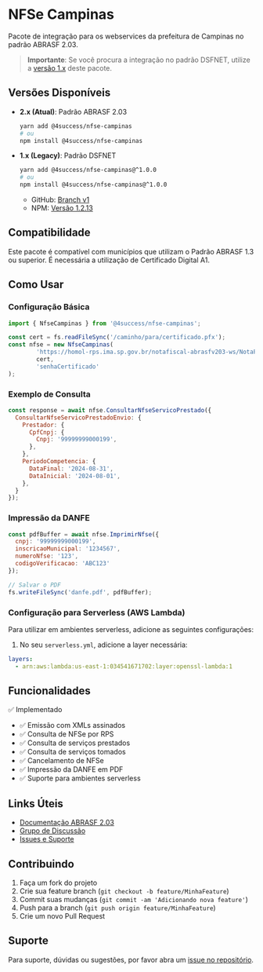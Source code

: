 # NFSe Campinas

Pacote de integração para os webservices da prefeitura de Campinas no padrão ABRASF 2.03.

> **Importante**: Se você procura a integração no padrão DSFNET, utilize
> a [versão 1.x](https://github.com/4success/nfse-campinas/tree/v1) deste pacote.

## Versões Disponíveis

- **2.x (Atual)**: Padrão ABRASF 2.03
  ```bash
  yarn add @4success/nfse-campinas
  # ou
  npm install @4success/nfse-campinas
  ```

- **1.x (Legacy)**: Padrão DSFNET
  ```bash
  yarn add @4success/nfse-campinas@^1.0.0
  # ou
  npm install @4success/nfse-campinas@^1.0.0
  ```
  - GitHub: [Branch v1](https://github.com/4success/nfse-campinas/tree/v1)
  - NPM: [Versão 1.2.13](https://www.npmjs.com/package/@4success/nfse-campinas/v/1.2.13)

## Compatibilidade

Este pacote é compatível com municípios que utilizam o Padrão ABRASF 1.3 ou superior. É necessária a utilização de
Certificado Digital A1.

## Como Usar

### Configuração Básica

```javascript
import { NfseCampinas } from '@4success/nfse-campinas';

const cert = fs.readFileSync('/caminho/para/certificado.pfx');
const nfse = new NfseCampinas(
        'https://homol-rps.ima.sp.gov.br/notafiscal-abrasfv203-ws/NotaFiscalSoap?wsdl',
        cert,
        'senhaCertificado'
);
```

### Exemplo de Consulta

```javascript
const response = await nfse.ConsultarNfseServicoPrestado({
  ConsultarNfseServicoPrestadoEnvio: {
    Prestador: {
      CpfCnpj: {
        Cnpj: '99999999000199',
      },
    },
    PeriodoCompetencia: {
      DataFinal: '2024-08-31',
      DataInicial: '2024-08-01',
    },
  }
});
```

### Impressão da DANFE

```javascript
const pdfBuffer = await nfse.ImprimirNfse({
  cnpj: '99999999000199',
  inscricaoMunicipal: '1234567',
  numeroNfse: '123',
  codigoVerificacao: 'ABC123'
});

// Salvar o PDF
fs.writeFileSync('danfe.pdf', pdfBuffer);
```

### Configuração para Serverless (AWS Lambda)

Para utilizar em ambientes serverless, adicione as seguintes configurações:

1. No seu `serverless.yml`, adicione a layer necessária:
```yaml
layers:
  - arn:aws:lambda:us-east-1:034541671702:layer:openssl-lambda:1
```

## Funcionalidades

✅ Implementado

- ✅ Emissão com XMLs assinados
- ✅ Consulta de NFSe por RPS
- ✅ Consulta de serviços prestados
- ✅ Consulta de serviços tomados
- ✅ Cancelamento de NFSe
- ✅ Impressão da DANFE em PDF
- ✅ Suporte para ambientes serverless

## Links Úteis

- [Documentação ABRASF 2.03](https://abrasf.org.br/biblioteca/arquivos-publicos/nfs-e/versao-2-03)
- [Grupo de Discussão](https://groups.google.com/g/wsnfsecampinas)
- [Issues e Suporte](https://github.com/4success/nfse-campinas/issues)

## Contribuindo

1. Faça um fork do projeto
2. Crie sua feature branch (`git checkout -b feature/MinhaFeature`)
3. Commit suas mudanças (`git commit -am 'Adicionando nova feature'`)
4. Push para a branch (`git push origin feature/MinhaFeature`)
5. Crie um novo Pull Request

## Suporte

Para suporte, dúvidas ou sugestões, por favor abra
um [issue no repositório](https://github.com/4success/nfse-campinas/issues).
